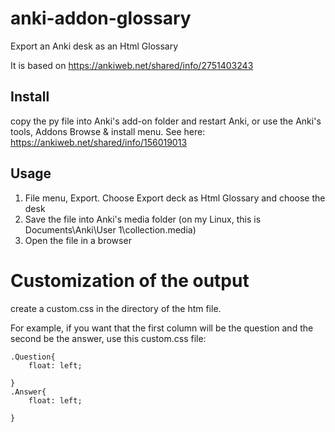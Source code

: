# anki-addon-glossary
Export an Anki desk as an Html Glossary

It is based on https://ankiweb.net/shared/info/2751403243

## Install
copy the py file into Anki's add-on folder and restart Anki, or use the Anki's tools, Addons Browse & install menu.
See here: https://ankiweb.net/shared/info/156019013


## Usage
1. File menu, Export. Choose Export deck as Html Glossary and choose the desk
2. Save the file into Anki's media folder (on my Linux, this is Documents\Anki\User 1\collection.media)
3. Open the file in a browser

# Customization of the output
create a custom.css in the directory of the htm file.

For example, if you want that the first column will be the question and the second be the answer, use this custom.css file:
```
.Question{
    float: left;
 
}
.Answer{
    float: left;
 
}
```
